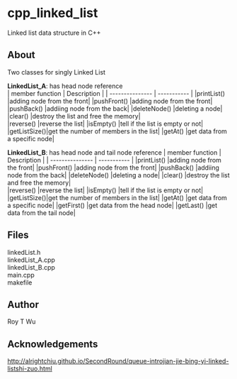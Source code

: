 # cpp_linked_list
Linked list data structure in C++


About
-----
Two classes for singly Linked List  

**LinkedList_A**: has head node reference  	
| member function | Description |
| --------------- | ----------- |
|printList()  |adding node from the front|
|pushFront()  |adding node from the front|
|pushBack()   |addiing node from the back|
|deleteNode() |deleting a node|
|clear()      |destroy the list and free the memory|   
|reverse()    |reverse the list| 
|isEmpty()    |tell if the list is empty or not|
|getListSize()|get the number of members in the list|
|getAt()      |get data from a specific node| 

	

**LinkedList_B**: has head node and tail node reference 
| member function | Description |
| --------------- | ----------- |
|printList()  |adding node from the front|
|pushFront()  |adding node from the front|
|pushBack()   |addiing node from the back|
|deleteNode() |deleting a node|
|clear()      |destroy the list and free the memory|   
|reverse()    |reverse the list| 
|isEmpty()    |tell if the list is empty or not|
|getListSize()|get the number of members in the list|
|getAt()      |get data from a specific node| 
|getFirst()   |get data from the head node|
|getLast()    |get data from the tail node|





Files
-----
linkedList.h  
linkedList_A.cpp  
linkedList_B.cpp  
main.cpp  
makefile  


Author
------
Roy T Wu


Acknowledgements
-------
http://alrightchiu.github.io/SecondRound/queue-introjian-jie-bing-yi-linked-listshi-zuo.html